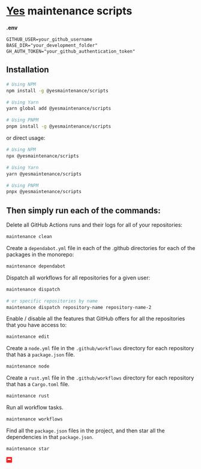 # [Yes] maintenance scripts

**.env**

```env
GITHUB_USER=your_github_username
BASE_DIR="your_development_folder"
GH_AUTH_TOKEN="your_github_authentication_token"
```

## Installation

```sh
# Using NPM
npm install -g @yesmaintenance/scripts
```

```sh
# Using Yarn
yarn global add @yesmaintenance/scripts
```

```sh
# Using PNPM
pnpm install -g @yesmaintenance/scripts
```

or direct usage:

```sh
# Using NPM
npx @yesmaintenance/scripts
```

```sh
# Using Yarn
yarn @yesmaintenance/scripts
```

```sh
# Using PNPM
pnpx @yesmaintenance/scripts
```

## Then simply run each of the commands:

Delete all GitHub Actions runs and their logs for all of your repositories:

```sh
maintenance clean
```

Create a `dependabot.yml` file in each of the .github directories for each of
the packages in the monorepo:

```sh
maintenance dependabot
```

Dispatch all workflows for all repositories for a given user:

```sh
maintenance dispatch
```

```sh
# or specific repositories by name
maintenance dispatch repository-name repository-name-2
```

Enable / disable all the features that GitHub offers for all the repositories
that you have access to:

```sh
maintenance edit
```

Create a `node.yml` file in the `.github/workflows` directory for each
repository that has a `package.json` file.

```sh
maintenance node
```

Create a `rust.yml` file in the `.github/workflows` directory for each
repository that has a `Cargo.toml` file.

```sh
maintenance rust
```

Run all workflow tasks.

```sh
maintenance workflows
```

Find all the `package.json` files in the project, and then star all the
dependencies in that `package.json`.

```sh
maintenance star
```

[yes]: https://github.com/yesmaintenance
[@yesmaintenance/scripts]: https://npmjs.org/@yesmaintenance/scripts

[![Lightrix logo](https://raw.githubusercontent.com/Lightrix/npm/main/.github/img/favicon.png "Built with Lightrix/npm")](https://github.com/Lightrix/npm)
